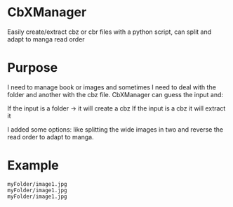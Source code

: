 # CbXManager
Easily create/extract cbz or cbr files with a python script, can split and adapt to manga read order

# Purpose
I need to manage book or images and sometimes I need to deal with the folder and another with the cbz file.
CbXManager can guess the input and:

  If the input is a folder -> it will create a cbz
  If the input is a cbz it will extract it
  
I added some options: like splitting the wide images in two and reverse the read order to adapt to manga.

# Example

```
myFolder/image1.jpg
myFolder/image1.jpg
myFolder/image1.jpg
```
